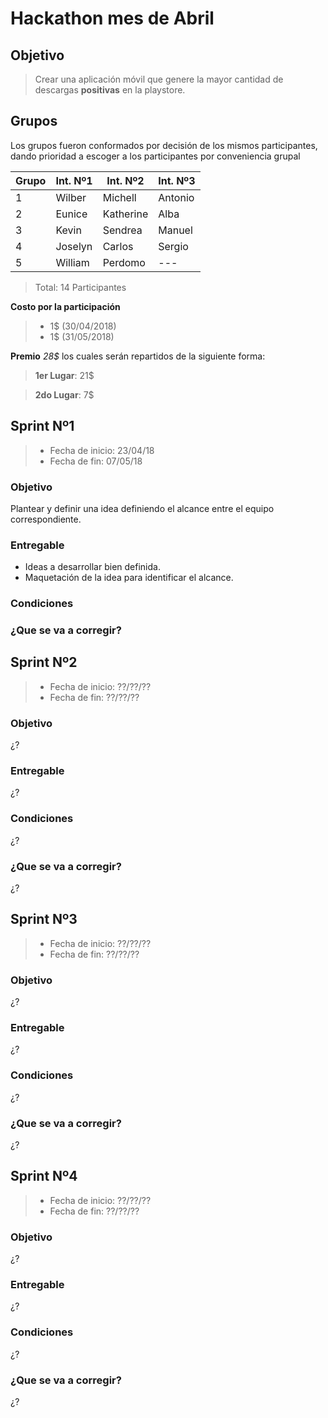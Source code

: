 # Hackathon mes de Abril


## Objetivo
>Crear una aplicación móvil que genere la mayor cantidad de descargas **positivas** en la playstore.


## Grupos
Los grupos fueron conformados por decisión de los mismos participantes, dando prioridad a escoger a los participantes por conveniencia grupal



|Grupo|Int. Nº1|Int. Nº2|Int. Nº3|
|-----|----|----|----|
|1|Wilber|Michell|Antonio|
|2|Eunice|Katherine|Alba|
|3|Kevin|Sendrea|Manuel|
|4|Joselyn|Carlos|Sergio|
|5|William|Perdomo|---|

>Total: 14 Participantes

**Costo por la participación**
 >- 1$ (30/04/2018)
 >- 1$ (31/05/2018)
 
 **Premio**
 *28$* los cuales serán repartidos de la siguiente forma:
> **1er Lugar**: 21$

> **2do Lugar**: 7$

## Sprint Nº1
> - Fecha de inicio: 23/04/18
> - Fecha de fin: 07/05/18

### Objetivo
Plantear y definir una idea definiendo el alcance entre el equipo correspondiente.

### Entregable

- Ideas a desarrollar bien definida.
- Maquetación de la idea para identificar el alcance.

### Condiciones
<Por definir>
  
### ¿Que se va a corregir?
<Por definir>

## Sprint Nº2
> - Fecha de inicio: ??/??/??
> - Fecha de fin: ??/??/??

### Objetivo
¿?
### Entregable
¿?
### Condiciones
¿?
### ¿Que se va a corregir?
¿?

## Sprint Nº3
> - Fecha de inicio: ??/??/??
> - Fecha de fin: ??/??/??

### Objetivo
¿?
### Entregable
¿?
### Condiciones
¿?
### ¿Que se va a corregir?
¿?

## Sprint Nº4
> - Fecha de inicio: ??/??/??
> - Fecha de fin: ??/??/??

### Objetivo
¿?
### Entregable
¿?
### Condiciones
¿?
### ¿Que se va a corregir?
¿?
